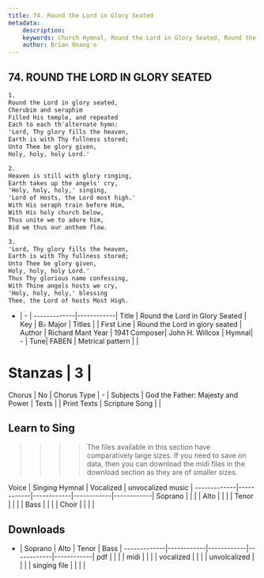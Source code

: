 ```yaml
---
title: 74. Round the Lord in Glory Seated
metadata:
    description: 
    keywords: Church Hymnal, Round the Lord in Glory Seated, Round the Lord in glory seated, 
    author: Brian Onang'o
---
```



## 74. ROUND THE LORD IN GLORY SEATED

```txt
1.
Round the Lord in glory seated, 
Cherubim and seraphim 
Filled His temple, and repeated 
Each to each th'alternate hymn: 
'Lord, Thy glory fills the heaven, 
Earth is with Thy fullness stored; 
Unto Thee be glory given, 
Holy, holy, holy Lord.' 

2.
Heaven is still with glory ringing, 
Earth takes up the angels' cry, 
'Holy, holy, holy,' singing, 
'Lord of Hosts, the Lord most high.' 
With His seraph train before Him, 
With His holy church below, 
Thus unite we to adore him, 
Bid we thus our anthem flow. 

3.
'Lord, Thy glory fills the heaven, 
Earth is with Thy fullness stored; 
Unto Thee be glory given, 
Holy, holy, holy Lord.' 
Thus Thy glorious name confessing, 
With Thine angels hosts we cry, 
'Holy, holy, holy,' blessing 
Thee, the Lord of hosts Most High.

```

- |   -  |
-------------|------------|
Title | Round the Lord in Glory Seated |
Key | B♭ Major |
Titles |  |
First Line | Round the Lord in glory seated |
Author | Richard Mant
Year | 1941
Composer| John H. Willcox |
Hymnal|  - |
Tune| FABEN |
Metrical pattern | |
# Stanzas | 3 |
Chorus | No |
Chorus Type | - |
Subjects | God the Father: Majesty and Power |
Texts |  |
Print Texts | 
Scripture Song |  |
  
## Learn to Sing

>>>> The files available in this section have comparatively large sizes. If you need to save on data, then you can download the midi files in the download section as they are of smaller sizes.

Voice |  Singing Hymnal | Vocalized | unvocalized music |
-------------|------------|------------|------------|------------|
Soprano | | | |
Alto | | | |
Tenor | | | |
Bass | | | |
Choir | | | |

## Downloads

- |  Soprano | Alto | Tenor | Bass |
-------------|------------|------------|------------|------------|
pdf | | | |
midi | | | |
vocalized | | | |
unvolcalized | | | |
singing file | | | |
  